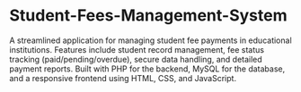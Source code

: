 # Student-Fees-Management-System
A streamlined application for managing student fee payments in educational institutions. Features include student record management, fee status tracking (paid/pending/overdue), secure data handling, and detailed payment reports. Built with PHP for the backend, MySQL for the database, and a responsive frontend using HTML, CSS, and JavaScript.
